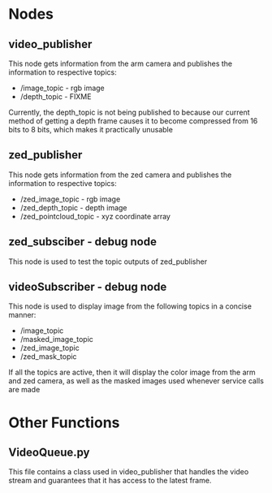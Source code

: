 # Nodes

## video_publisher

This node gets information from the arm camera and publishes the information to respective topics:
- /image_topic - rgb image
- /depth_topic - FIXME

Currently, the depth_topic is not being published to because our current method of getting a depth frame causes it to become compressed from 16 bits to 8 bits, which makes it practically unusable

## zed_publisher

This node gets information from the zed camera and publishes the information to respective topics:
- /zed_image_topic - rgb image
- /zed_depth_topic - depth image
- /zed_pointcloud_topic - xyz coordinate array

## zed_subsciber - debug node

This node is used to test the topic outputs of zed_publisher

## videoSubscriber - debug node

This node is used to display image from the following topics in a concise manner:
- /image_topic
- /masked_image_topic
- /zed_image_topic
- /zed_mask_topic

If all the topics are active, then it will display the color image from the arm and zed camera, as well as the masked images used whenever service calls are made


# Other Functions

## VideoQueue.py

This file contains a class used in video_publisher that handles the video stream and guarantees that it has access to the latest frame.

